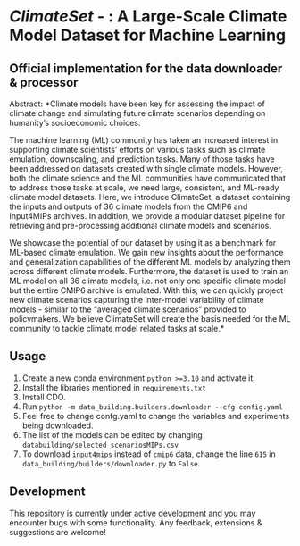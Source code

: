 # ***ClimateSet*** - : A Large-Scale Climate Model Dataset for Machine Learning

## Official implementation for the data downloader & processor

Abstract: *Climate models have been key for assessing the impact of climate change and simulating future climate scenarios depending on humanity’s socioeconomic choices.

The machine learning (ML) community has taken an increased interest in supporting climate scientists’ efforts on various tasks such as climate emulation, downscaling, and prediction tasks. Many of those tasks have been addressed on datasets created with single climate models. However, both the climate science and the ML communities have communicated that to address those tasks at scale, we need large, consistent, and ML-ready climate model datasets. Here, we introduce ClimateSet, a dataset containing the inputs and outputs of 36 climate models from the CMIP6 and Input4MIPs archives. In addition, we provide a modular dataset pipeline for retrieving and pre-processing additional climate models and scenarios. 

We showcase the potential of our dataset by using it as a benchmark for ML-based climate emulation. We gain new insights about the performance and generalization capabilities of the different ML models by analyzing them across different climate models. Furthermore, the dataset is used to train an ML model on all 36 climate models, i.e. not only one specific climate model but the entire CMIP6 archive is emulated. With this, we can quickly project new climate scenarios capturing the inter-model variability of climate models - similar to the “averaged climate scenarios” provided to policymakers. We believe ClimateSet will create the basis needed for the ML community to tackle climate model related tasks at scale.*

## Usage 

1. Create a new conda environment ```python >=3.10``` and activate it.
2. Install the libraries mentioned in ```requirements.txt```
3. Install CDO.
4. Run ```python -m data_building.builders.downloader --cfg config.yaml``` 
5. Feel free to change confg.yaml to change the variables and experiments being downloaded.
6. The list of the models can be edited by changing ```databuilding/selected_scenariosMIPs.csv```
7. To download ```input4mips``` instead of ```cmip6``` data, change the line ``615`` in ```data_building/builders/downloader.py``` to ```False```.

## Development

This repository is currently under active development and you may encounter bugs with some functionality. 
Any feedback, extensions & suggestions are welcome!
